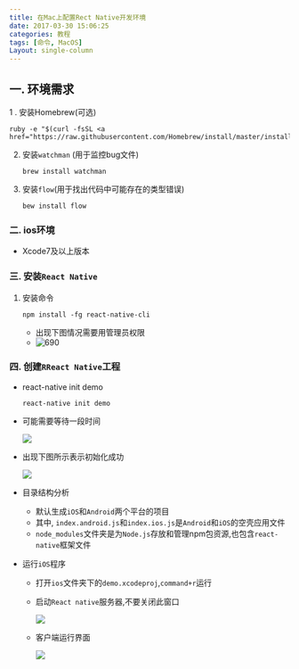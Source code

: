 ```yaml
---
title: 在Mac上配置Rect Native开发环境
date: 2017-03-30 15:06:25
categories: 教程
tags: [命令, MacOS]
Layout: single-column
---
```




## 一. 环境需求

1 .  安装Homebrew(可选)

```shell
ruby -e "$(curl -fsSL <a href="https://raw.githubusercontent.com/Homebrew/install/master/install">https://raw.githubusercontent.com/Homebrew/install/master/install</a>)
```


2. 安装`watchman` (用于监控bug文件)

   ```Shell
   brew install watchman
   ```

3. 安装`flow`(用于找出代码中可能存在的类型错误)

   ```shell
   bew install flow
   ```


### 二. ios环境

* Xcode7及以上版本

### 三. 安装`React Native`

1. 安装命令

   ```shell
   npm install -fg react-native-cli
   ```

   * 出现下图情况需要用管理员权限
   * ![690](https://ww4.sinaimg.cn/mw690/6a80ef0fgw1f4a5eimqh5j214m0t6ti8.jpg)

### 四. 创建`RReact Native`工程

* react-native init demo

  ```
  react-native init demo
  ```

* 可能需要等待一段时间

  ![](https://ww1.sinaimg.cn/mw690/6a80ef0fgw1f4a4q7xtxij20v404ywfr.jpg)

* 出现下图所示表示初始化成功

  ![](https://ww2.sinaimg.cn/mw690/6a80ef0fgw1f4a4q94jjsj20us0e60wh.jpg)

* 目录结构分析

  * 默认生成`iOS`和`Android`两个平台的项目
  * 其中, `index.android.js`和`index.ios.js`是`Android`和`iOS`的空壳应用文件
  * `node_modules`文件夹是为`Node.js`存放和管理npm包资源,也包含`react-native`框架文件

* 运行`iOS`程序

  * 打开`ios`文件夹下的`demo.xcodeproj`,`command+r`运行

  * 启动`React native`服务器,不要关闭此窗口

    ![](https://ww4.sinaimg.cn/mw690/6a80ef0fgw1f4a57e98fwj20vo0lojvz.jpg)

  * 客户端运行界面

    ![](https://ww4.sinaimg.cn/mw690/6a80ef0fgw1f4a58cn2ukj20ku12a75q.jpg)